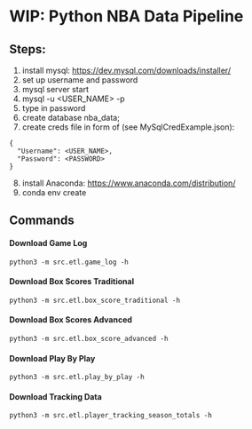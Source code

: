 # WIP: Python NBA Data Pipeline

## Steps:
1. install mysql: https://dev.mysql.com/downloads/installer/
2. set up username and password
3. mysql server start
4. mysql -u <USER_NAME> -p
5. type in password
6. create database nba_data;
7. create creds file in form of (see MySqlCredExample.json):
```
{
  "Username": <USER_NAME>,
  "Password": <PASSWORD>
}
```
8. install Anaconda: https://www.anaconda.com/distribution/
9. conda env create


## Commands

#### Download Game Log
`python3 -m src.etl.game_log -h`

#### Download Box Scores Traditional
`python3 -m src.etl.box_score_traditional -h`

#### Download Box Scores Advanced
`python3 -m src.etl.box_score_advanced -h`

#### Download Play By Play
`python3 -m src.etl.play_by_play -h`

#### Download Tracking Data
`python3 -m src.etl.player_tracking_season_totals -h`